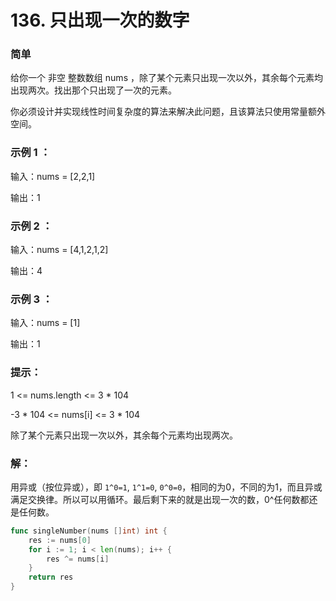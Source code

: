 # 136. 只出现一次的数字

### 简单

给你一个 非空 整数数组 nums ，除了某个元素只出现一次以外，其余每个元素均出现两次。找出那个只出现了一次的元素。

你必须设计并实现线性时间复杂度的算法来解决此问题，且该算法只使用常量额外空间。

### 示例 1 ：

输入：nums = [2,2,1]

输出：1

### 示例 2 ：

输入：nums = [4,1,2,1,2]

输出：4

### 示例 3 ：

输入：nums = [1]

输出：1

### 提示：

1 <= nums.length <= 3 * 104

-3 * 104 <= nums[i] <= 3 * 104

除了某个元素只出现一次以外，其余每个元素均出现两次。

### 解：

用异或（按位异或），即 `1^0=1`, `1^1=0`, `0^0=0`，相同的为0，不同的为1，而且异或满足交换律。所以可以用循环。最后剩下来的就是出现一次的数，0^任何数都还是任何数。
```go
func singleNumber(nums []int) int {
	res := nums[0]
	for i := 1; i < len(nums); i++ {
		res ^= nums[i]
	}
	return res
}
```